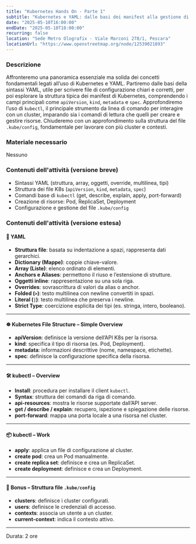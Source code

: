 ```yaml
---
title: "Kubernetes Hands On - Parte 1"
subtitle: "Kubernetes e YAML: dalle basi dei manifest alla gestione di cluster con kubectl. Con Matteo Antonio Augelli"
date: "2025-05-10T16:00:00"
endDate: "2025-05-10T18:00:00"
recurring: false
location: "Sede Metro Olografix - Viale Marconi 278/1, Pescara"
locationUrl: "https://www.openstreetmap.org/node/12539021893"
---
```


### **Descrizione**  
Affronteremo una panoramica essenziale ma solida dei concetti fondamentali legati all’uso di Kubernetes e YAML. Partiremo dalle basi della sintassi YAML, utile per scrivere file di configurazione chiari e corretti, per poi esplorare la struttura tipica dei manifest di Kubernetes, comprendendo i campi principali come `apiVersion`, `kind`, `metadata` e `spec`. Approfondiremo l’uso di `kubectl`, il principale strumento da linea di comando per interagire con un cluster, imparando sia i comandi di lettura che quelli per creare e gestire risorse. Chiuderemo con un approfondimento sulla struttura del file `.kube/config`, fondamentale per lavorare con più cluster e contesti.

### Materiale necessario

Nessuno 

### Contenuti dell'attività (versione breve)

- Sintassi YAML (struttura, array, oggetti, override, multilinea, tipi)
- Struttura dei file K8s (`apiVersion`, `kind`, `metadata`, `spec`)
- Comandi base di `kubectl` (get, describe, explain, apply, port-forward)
- Creazione di risorse: Pod, ReplicaSet, Deployment
- Configurazione e gestione del file `.kube/config`

### Contenuti dell'attività (versione estesa)

#### 🧾 YAML

- **Struttura file**: basata su indentazione a spazi, rappresenta dati gerarchici.
- **Dictionary (Mappe)**: coppie chiave-valore.
- **Array (Liste)**: elenco ordinato di elementi.
- **Anchors e Aliases**: permettono il riuso e l’estensione di strutture.
- **Oggetti inline**: rappresentazione su una sola riga.
- **Overrides**: sovrascrittura di valori da alias o anchor.
- **Folded (`>`)**: testo multilinea con newline convertiti in spazi.
- **Literal (`|`)**: testo multilinea che preserva i newline.
- **Strict Type**: coercizione esplicita dei tipi (es. stringa, intero, booleano).

---

#### ☸️ Kubernetes File Structure – Simple Overview

- **apiVersion**: definisce la versione dell’API K8s per la risorsa.
- **kind**: specifica il tipo di risorsa (es. Pod, Deployment).
- **metadata**: informazioni descrittive (nome, namespace, etichette).
- **spec**: definisce la configurazione specifica della risorsa.

---

#### 🛠️ kubectl – Overview

- **Install**: procedura per installare il client `kubectl`.
- **Syntax**: struttura dei comandi da riga di comando.
- **api-resources**: mostra le risorse supportate dall’API server.
- **get / describe / explain**: recupero, ispezione e spiegazione delle risorse.
- **port-forward**: mappa una porta locale a una risorsa nel cluster.

---

#### 📦 kubectl – Work

- **apply**: applica un file di configurazione al cluster.
- **create pod**: crea un Pod manualmente.
- **create replica set**: definisce e crea un ReplicaSet.
- **create deployment**: definisce e crea un Deployment.

---

#### 🎁 Bonus – Struttura file `.kube/config`

- **clusters**: definisce i cluster configurati.
- **users**: definisce le credenziali di accesso.
- **contexts**: associa un utente a un cluster.
- **current-context**: indica il contesto attivo.

---

Durata: 2 ore